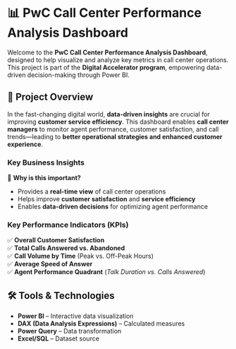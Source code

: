 # 📊 PwC Call Center Performance Analysis Dashboard  

Welcome to the **PwC Call Center Performance Analysis Dashboard**, designed to help visualize and analyze key metrics in call center operations. This project is part of the **Digital Accelerator program**, empowering data-driven decision-making through Power BI.  

## 🚀 Project Overview  
In the fast-changing digital world, **data-driven insights** are crucial for improving **customer service efficiency**. This dashboard enables **call center managers** to monitor agent performance, customer satisfaction, and call trends—leading to **better operational strategies and enhanced customer experience**.  

### **Key Business Insights**  
📌 **Why is this important?**  
- Provides a **real-time view** of call center operations  
- Helps improve **customer satisfaction** and **service efficiency**  
- Enables **data-driven decisions** for optimizing agent performance  

### **Key Performance Indicators (KPIs)**  
✅ **Overall Customer Satisfaction**  
✅ **Total Calls Answered vs. Abandoned**  
✅ **Call Volume by Time** (Peak vs. Off-Peak Hours)  
✅ **Average Speed of Answer**  
✅ **Agent Performance Quadrant** (*Talk Duration vs. Calls Answered*)  

## 🛠️ Tools & Technologies  
- **Power BI** – Interactive data visualization  
- **DAX (Data Analysis Expressions)** – Calculated measures  
- **Power Query** – Data transformation  
- **Excel/SQL** – Dataset source   



